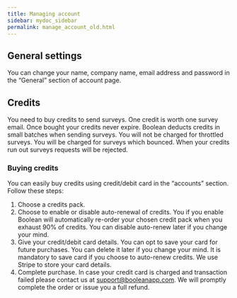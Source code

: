 ```yaml
---
title: Managing account
sidebar: mydoc_sidebar
permalink: manage_account_old.html
---
```


## General settings

You can change your name, company name, email address and password in the “General” section of account page. 

## Credits
	
You need to buy credits to send surveys. One credit is worth one survey email. Once bought your credits never expire. Boolean deducts credits in small batches when sending surveys. You will not be charged for throttled surveys. You will be charged for surveys which bounced. When your credits run out surveys requests will be rejected.

### Buying credits

You can easily buy credits using credit/debit card in the “accounts” section. Follow these steps:
1.	Choose a credits pack. 
2.	Choose to enable or disable auto-renewal of credits. You if you enable Boolean will automatically re-order your chosen credit pack when you exhaust 90% of credits. You can disable auto-renew later if you change your mind.
3.	Give your credit/debit card details. You can opt to save your card for future purchases. You can delete it later if you change your mind. It is mandatory to save card if you choose to auto-renew credits. We use Stripe to store your card details.
4.	Complete purchase.
In case your credit card is charged and transaction failed please contact us at support@booleanapp.com. We will promptly complete the order or issue you a full refund.

